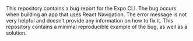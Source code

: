This repository contains a bug report for the Expo CLI. The bug occurs when building an app that uses React Navigation. The error message is not very helpful and doesn't provide any information on how to fix it. This repository contains a minimal reproducible example of the bug, as well as a solution. 